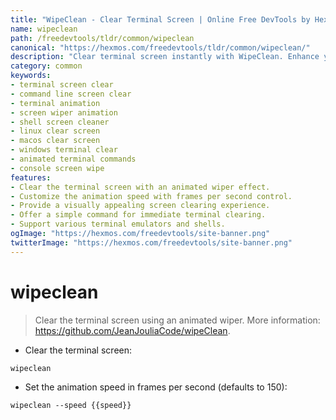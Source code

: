 ```yaml
---
title: "WipeClean - Clear Terminal Screen | Online Free DevTools by Hexmos"
name: wipeclean
path: /freedevtools/tldr/common/wipeclean
canonical: "https://hexmos.com/freedevtools/tldr/common/wipeclean/"
description: "Clear terminal screen instantly with WipeClean. Enhance your command-line interface with animated screen clearing for improved workflow. Free online tool, no registration required."
category: common
keywords:
- terminal screen clear
- command line screen clear
- terminal animation
- screen wiper animation
- shell screen cleaner
- linux clear screen
- macos clear screen
- windows terminal clear
- animated terminal commands
- console screen wipe
features:
- Clear the terminal screen with an animated wiper effect.
- Customize the animation speed with frames per second control.
- Provide a visually appealing screen clearing experience.
- Offer a simple command for immediate terminal clearing.
- Support various terminal emulators and shells.
ogImage: "https://hexmos.com/freedevtools/site-banner.png"
twitterImage: "https://hexmos.com/freedevtools/site-banner.png"
---
```


# wipeclean

> Clear the terminal screen using an animated wiper.
> More information: <https://github.com/JeanJouliaCode/wipeClean>.

- Clear the terminal screen:

`wipeclean`

- Set the animation speed in frames per second (defaults to 150):

`wipeclean --speed {{speed}}`
